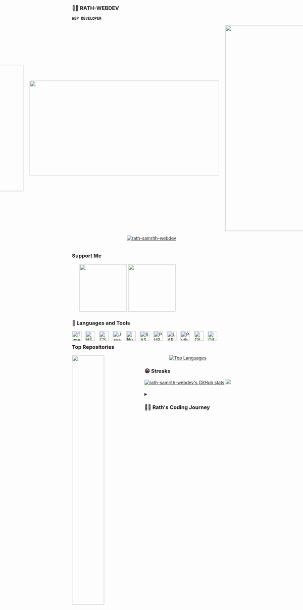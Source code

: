 ### 🏄‍♂️ RATH-WEBDEV

**`WEP DEVELOPER`**
   
<div align="center">
   <div style="display: flex; align-items: center; justify-content: center; gap: 20px;">
      <div>
         <p>
            <a href="https://github.com/rath-samrith-webdev?tab=followers">
               <img alt="followers" title="Follow me on Github" src="https://custom-icon-badges.demolab.com/github/followers/rath-samrith-webdev?color=236ad3&labelColor=1155ba&style=for-the-badge&logo=person-add&label=Follow&logoColor=white"/></a>
            <a href="https://github.com/rath-samrith-webdev?tab=repositories&sort=stargazers">
               <img alt="total stars" title="Total stars on GitHub" src="https://custom-icon-badges.demolab.com/github/stars/rath-samrith-webdev?color=55960c&style=for-the-badge&labelColor=488207&logo=star"/></a>
            <a href="https://github.com/rath-samrith-webdev?tab=profile">
               <img src="https://komarev.com/ghpvc/?username=rath-samrith-webdev&label=Profile%20views&color=55960c&style=for-the-badge&labelColor=488207&logo=star"" alt="rath-samrith-webdev" />
            </a>
         </p>
      </div>
      <div>
         <img alt="Coding" width="400" src="https://cdn.dribbble.com/users/1162077/screenshots/3848914/programmer.gif"/>
      </div>
 <a href="https://github.com/devxb/gitanimals"> <img src="https://render.gitanimals.org/farms/rath-samrith-webdev" width="600" height="300" /> </a>
<a href="https://app.daily.dev/rathwebdev"><img src="https://api.daily.dev/devcards/v2/o52DFrKwNElgTcKJKEALC.png?type=wide&r=l4o" width="652" alt="rath-webwev's Dev Card"/></a>

   </div>
</div>

<p align="center"> <a href="https://github.com/rath-samrith-webdev/github-profile-trophy"><img src="https://github-profile-trophy.vercel.app/?username=rath-samrith-webdev" alt="rath-samrith-webdev" /></a> </p>

<p align="left"> <a href="https://twitter.com/" target="blank"><img src="https://img.shields.io/twitter/follow/?logo=twitter&style=for-the-badge" alt="" /></a> </p>

### Support Me
<ul style="list-style-type: none; margin: 0;">
   <a href="https://www.buymeacoffee.com/test"><img src="https://cdn.buymeacoffee.com/buttons/v2/default-yellow.png" width="150"/></a>
   <a href="https://www.ko-fi.com/test"><img src="https://storage.ko-fi.com/cdn/kofi2.png?v=3" width="150"/></a>
</ul>

### 🧰 Languages and Tools

<img align="left" alt="TypeScript" width="30px" style="padding-right:10px;" src="https://cdn.jsdelivr.net/gh/devicons/devicon/icons/typescript/typescript-plain.svg" />
<img align="left" alt="HTML" width="30px" style="padding-right:10px;" src="https://cdn.jsdelivr.net/gh/devicons/devicon/icons/html5/html5-plain.svg" />
<img align="left" alt="CSS" width="30px" style="padding-right:10px;" src="https://cdn.jsdelivr.net/gh/devicons/devicon/icons/css3/css3-plain.svg" />
<img align="left" alt="JavaScript" width="30px" style="padding-right:10px;" src="https://cdn.jsdelivr.net/gh/devicons/devicon/icons/javascript/javascript-plain.svg" />
<img align="left" alt="NodeJS" width="30px" style="padding-right:10px;" src="https://cdn.jsdelivr.net/gh/devicons/devicon/icons/nodejs/nodejs-original.svg" />
<img align="left" alt="SASS" width="30px" style="padding-right:10px;" src="https://cdn.jsdelivr.net/gh/devicons/devicon/icons/sass/sass-original.svg" />
<img align="left" alt="PHP" width="30px" style="padding-right:10px;" src="https://cdn.jsdelivr.net/gh/devicons/devicon/icons/php/php-original.svg" />
<img align="left" alt="LARAVEL" width="30px" style="padding-right:10px;" src="https://cdn.jsdelivr.net/gh/devicons/devicon/icons/laravel/laravel-original.svg" />
<img align="left" alt="Python" width="30px" style="padding-right:10px;" src="https://cdn.jsdelivr.net/gh/devicons/devicon/icons/python/python-plain.svg" />
<img align="left" alt="GitHub" width="30px" style="padding-right:10px;" src="https://cdn.jsdelivr.net/gh/devicons/devicon/icons/github/github-original.svg" />
<img align="left" alt="Git" width="30px" style="padding-right:10px;" src="https://cdn.jsdelivr.net/gh/devicons/devicon/icons/git/git-original.svg" /> <br />



### Top Repositories
 
<div width="100%" align="center"><a href="https://github.com/rath-samrith-webdev/Group3-Carefinder" align="left"><img align="left" width="45%" src="https://github-readme-stats.vercel.app/api/pin/?username=rath-samrith-webdev&repo=Group3-Carefinder&title_color=0891b2&text_color=ffffff&icon_color=0891b2&bg_color=1c1917&hide_border=true&locale=en" /></a><a href="https://github.com/rath-samrith-webdev" align="center"><img src="https://github-readme-stats.vercel.app/api/top-langs/?username=rath-samrith-webdev&langs_count=10&title_color=0891b2&text_color=ffffff&icon_color=0891b2&bg_color=1c1917&hide_border=true&locale=en&custom_title=Top%20%Languages" alt="Top Languages" /></a></div>

### 😁 Streaks
<div>
<a href="http://www.github.com/rath-samrith-webdev"><img src="https://github-readme-stats.vercel.app/api?username=rath-samrith-webdev&show_icons=true&hide=&count_private=true&title_color=0891b2&text_color=ffffff&icon_color=0891b2&bg_color=1c1917&hide_border=true&show_icons=true" alt="rath-samrith-webdev's GitHub stats" /></a>
<a href="http://www.github.com/rath-samrith-webdev"><img src="https://github-readme-streak-stats.herokuapp.com/?user=rath-samrith-webdev&stroke=ffffff&background=1c1917&ring=0891b2&fire=0891b2&currStreakNum=ffffff&currStreakLabel=0891b2&sideNums=ffffff&sideLabels=ffffff&dates=ffffff&hide_border=true" /></a>
</div>


####
<details>
<summary align="left"><h3>👨‍💻 Rath's Coding Journey</h3></summary>

   I started my coding journey as a naive computer science student with a passion to learn everything I could about this programming world - code, unix, linux, theory. And all the while, teaching myself iOS development with a dream to build my own app, but that soon got overshadowed by my desire to excel in Java. A desire that landed me a full-stack software engineering job upon graduation.
--->
